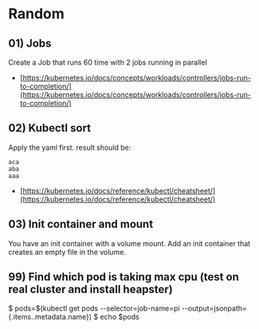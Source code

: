 # Random

## 01) Jobs

Create a Job that runs 60 time with 2 jobs running in parallel

- [https://kubernetes.io/docs/concepts/workloads/controllers/jobs-run-to-completion/](https://kubernetes.io/docs/concepts/workloads/controllers/jobs-run-to-completion/)

## 02) Kubectl sort

Apply the yaml first. result should be:

    aca
    aba
    aaa

- [https://kubernetes.io/docs/reference/kubectl/cheatsheet/](https://kubernetes.io/docs/reference/kubectl/cheatsheet/)

## 03) Init container and mount

You have an init container with a volume mount. Add an init container that
creates an empty file in the volume.

## 99) Find which pod is taking max cpu (test on real cluster and install heapster)

$ pods=$(kubectl get pods --selector=job-name=pi --output=jsonpath={.items..metadata.name})
$ echo $pods
